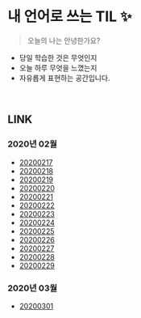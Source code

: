 # 내 언어로 쓰는 TIL :sparkles:
> 오늘의 나는 안녕한가요?

- 당일 학습한 것은 무엇인지
- 오늘 하루 무엇을 느꼈는지
- 자유롭게 표현하는 공간입니다.

<br />

## LINK

### 2020년 02월

- [20200217](https://github.com/wowww/TIL/blob/master/Retrospective/20200217.md)   
- [20200218](https://github.com/wowww/TIL/blob/master/Retrospective/20200218.md)  
- [20200219](https://github.com/wowww/TIL/blob/master/Retrospective/20200219.md)  
- [20200220](https://github.com/wowww/TIL/blob/master/Retrospective/20200220.md)  
- [20200221](https://github.com/wowww/TIL/blob/master/Retrospective/20200221.md)  
- [20200222](https://github.com/wowww/TIL/blob/master/Retrospective/20200222.md)  
- [20200223](https://github.com/wowww/TIL/blob/master/Retrospective/20200223.md)  
- [20200224](https://github.com/wowww/TIL/blob/master/Retrospective/20200224.md)  
- [20200225](https://github.com/wowww/TIL/blob/master/Retrospective/20200225.md)   
- [20200226](https://github.com/wowww/TIL/blob/master/Retrospective/20200226.md)   
- [20200227](https://github.com/wowww/TIL/blob/master/Retrospective/20200227.md)   
- [20200228](https://github.com/wowww/TIL/blob/master/Retrospective/20200228.md)   
- [20200229](https://github.com/wowww/TIL/blob/master/Retrospective/20200229.md)   

### 2020년 03월

- [20200301](https://github.com/wowww/TIL/blob/master/Retrospective/20200301.md)  

